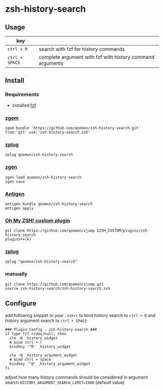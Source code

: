 # zsh-history-search

## Usage

| key            |                                                           |
|---             |---                                                        |
| `ctrl + R`     | search with fzf for history commands                      |
| `ctrl + SPACE` | complete argument with fzf with history command arguments |


## Install

### Requirements
* Installed [fzf](https://github.com/junegunn/fzf)

### [zgem](https://github.com/qoomon/zgem)
`zgem bundle 'https://github.com/qoomon/zsh-history-search.git' from:'git' use:'zsh-history-search.zsh'`
### [zplug](https://github.com/zdharma/zplugin)
`zplug qoomon/zsh-history-search`
### [zgen](https://github.com/tarjoilija/zgen)
```
zgen load qoomon/zsh-history-search
zgen save
```
### [Antigen](https://github.com/zsh-users/antigen)
```
antigen bundle qoomon/zsh-history-search
antigen apply
```
### [Oh My ZSH! custom plugin](http://ohmyz.sh/)
```
git clone https://github.com/qoomon/zjump $ZSH_CUSTOM/plugins/zsh-history-search
plugins+=(k)
```
### [zplug](https://github.com/zplug/zplug)
`zplug "qoomon/zsh-history-search"`
### manually
```
git clone https://github.com/qoomon/zjump.git
source zsh-history-search/zsh-history-search.zsh
```

## Configure
add following snippet to your `.zshrc`
to bind history search to `ctrl + R` and history argument search to `ctrl + SPACE`
```shell
### Plugin Config - zsh-history-search ###
if type fzf >/dev/null; then
  zle -N _history_widget
  # bind ctrl + r
  bindkey '^R' _history_widget 
  
  zle -N _history_argument_widget
  # bind ctrl + space
  bindkey '^@' _history_argument_widget 
fi
```
adjust how many history commands should be considered in argument search
`HISTORY_ARGUMENT_SEARCH_LIMIT=1000` (default value)
